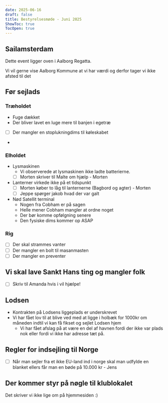 ```yaml
---
date: 2025-06-16
draft: false
title: Bestyrelsesmøde - Juni 2025
ShowToc: true
TocOpen: true
---
```

## Sailamsterdam

Dette event ligger oven i Aalborg Regatta.

Vi vil gerne vise Aalborg Kommune at vi har værdi og  derfor tager vi ikke afsted til det

## Før sejlads

### Træholdet

- Fuge dækket
- Der bliver lavet en luge mere til banjen i egetræ
- [ ] Der mangler en stoplukningdims til køleskabet
- 

### Elholdet

- Lysmaskinen
	- Vi observerede at lysmaskinen ikke ladte batterierne.
	- [ ] Morten skriver til Malte om hjælp - Morten
- Lanterner virkede ikke på et tidspunkt
	- [ ] Morten køber to låg til lanternerne (Bagbord og agter) - Morten
	- [ ] Jeppe spørger jakob hvad der var galt
- Nød Satellit terminal
	- Nogen fra Cobham er på sagen
	- Helle mener Cobham mangler at ordne noget
	- Der bør komme opfølgning senere
	- Den fysiske dims kommer op ASAP

### Rig

- [ ] Der skal strammes vanter
- [ ] Der mangler en bolt til masanmasten
- [ ] Der mangler en preventer

## Vi skal lave Sankt Hans ting og mangler folk

- [ ] Skriv til Amanda hvis i vil hjælpe!

## Lodsen

- Kontrakten på Lodsens liggeplads er underskrevet
- Vi har fået lov til at blive ved med at ligge i holbæk for 1000kr om måneden indtil vi kan få fikset og sejlet Lodsen hjem
	- Vi har fået afslag på at være en del af havnen fordi der ikke var plads nok eller fordi vi ikke har adresse tæt på.

## Regler for indsejling til Norge

- [ ] Når man sejler fra et ikke EU-land ind i norge skal man udfylde en blanket ellers får man en bøde på 10.000 kr - Jens

## Der kommer styr på nøgle til klublokalet

Det skriver vi ikke lige om på hjemmesiden :)

